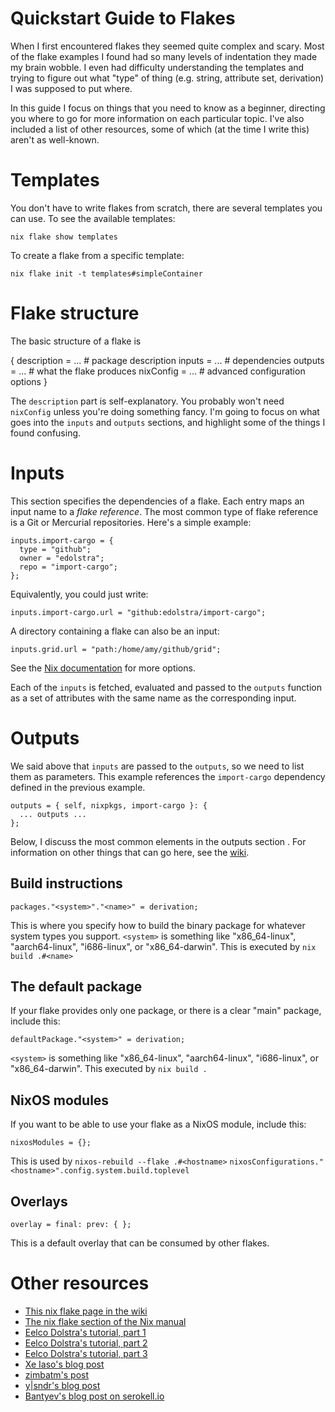 # Quickstart Guide to Flakes

When I first encountered flakes they seemed quite complex and scary.
Most of the flake examples I found had so many levels of indentation
they made my brain wobble.
I even had difficulty understanding the templates and trying
to figure out what "type" of thing
(e.g. string, attribute set, derivation) I was supposed to put where.

In this guide I focus on things that you need to know as a beginner,
directing you where to go for more information on each particular topic.
I've also included a list of other resources,
some of which (at the time I write this) aren't as well-known.

# Templates

You don't have to write flakes from scratch, there are several
templates you can use.
To see the available templates:

```
nix flake show templates
```

To create a flake from a specific template:

```
nix flake init -t templates#simpleContainer
```

# Flake structure

The basic structure of a flake is

{
  description = ... # package description
  inputs = ... # dependencies
  outputs = ... # what the flake produces
  nixConfig = ... # advanced configuration options
}

The `description` part is self-explanatory.
You probably won't need `nixConfig` unless you're doing something fancy.
I'm going to focus on what goes into the `inputs` and `outputs` sections,
and highlight some of the things I found confusing.

# Inputs

This section specifies the dependencies of a flake.
Each entry maps an input name to a *flake reference*.
The most common type of flake reference is a
Git or Mercurial repositories.
Here's a simple example:

```
inputs.import-cargo = {
  type = "github";
  owner = "edolstra";
  repo = "import-cargo";
};
```

Equivalently, you could just write:

```
inputs.import-cargo.url = "github:edolstra/import-cargo";
```

A directory containing a flake can also be an input:

```
inputs.grid.url = "path:/home/amy/github/grid";
```

See the [Nix documentation](https://nixos.org/manual/nix/stable/command-ref/new-cli/nix3-flake.html#flake-inputs) for more options.

Each of the `inputs` is fetched, evaluated and passed to the `outputs`
function as a set of attributes with the same name as the
corresponding input.

# Outputs

We said above that `inputs` are passed to the `outputs`,
so we need to list them as parameters.
This example references the `import-cargo` dependency defined
in the previous example.

```
outputs = { self, nixpkgs, import-cargo }: {
  ... outputs ...
};
```

Below, I discuss the most common elements in the outputs section .
For information on other things that can go here,
see the [wiki](https://nixos.wiki/wiki/Flakes).


## Build instructions

`packages."<system>"."<name>" = derivation;`

This is where you specify how to build the binary package for
whatever system types you support.
`<system>` is something like "x86_64-linux", "aarch64-linux", "i686-linux", or "x86_64-darwin".
This is executed by `nix build .#<name>`

## The default package

If your flake provides only one package, or there is a clear "main"
package, include this:

`defaultPackage."<system>" = derivation;`

`<system>` is something like "x86_64-linux", "aarch64-linux", "i686-linux", or "x86_64-darwin".
This executed by `nix build .`

## NixOS modules

If you want to be able to use your flake as a NixOS module,
include this:

`nixosModules = {};`

This is used by `nixos-rebuild --flake .#<hostname>`
`nixosConfigurations."<hostname>".config.system.build.toplevel`

## Overlays

`overlay = final: prev: { };`

This is a default overlay that can be consumed by other flakes.


# Other resources

- [This nix flake page in the wiki](https://nixos.wiki/wiki/Flakes)
- [The nix flake section of the Nix manual](https://nixos.org/manual/nix/unstable/command-ref/new-cli/nix3-flake.html)
- [Eelco Dolstra's tutorial, part 1](https://www.tweag.io/blog/2020-05-25-flakes/)
- [Eelco Dolstra's tutorial, part 2](https://www.tweag.io/blog/2020-06-25-eval-cache/)
- [Eelco Dolstra's tutorial, part 3](https://www.tweag.io/blog/2020-07-31-nixos-flakes/)
- [Xe Iaso's blog post](https://christine.website/blog/nix-flakes-1-2022-02-21)
- [zimbatm's post](https://zimbatm.com/notes/nixflakes)
- [y|sndr's blog post](https://blog.ysndr.de/posts/internals/2021-01-01-flake-ification/)
- [Bantyev's blog post on serokell.io](https://serokell.io/blog/practical-nix-flakes)
